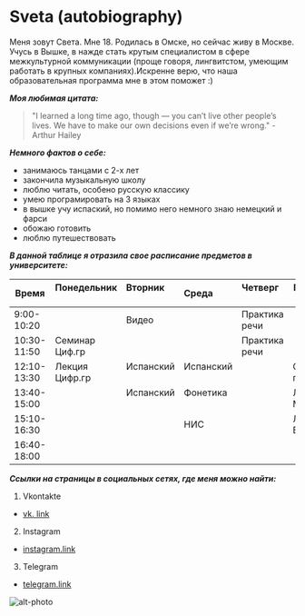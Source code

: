 
# Sveta (autobiography)
Меня зовут Света. Мне 18. Родилась в Омске, но сейчас живу в Москве. Учусь в Вышке, в нажде стать крутым специалистом в сфере межкультурной коммуникации (проще говоря, лингвитстом, умеющим работать в крупных компаниях).Искренне верю, что наша образовательная программа мне в этом поможет :) 

**_Моя любимая цитата:_**
> "I learned a long time ago, though — you can’t live other people’s lives. 
> We have to make our own decisions even if we’re wrong." - Arthur Hailey 

**_Немного фактов о себе:_**
* занимаюсь танцами с 2-х лет
* закончила музыкальную школу 
* люблю читать, особено русскую классику
* умею програмировать на 3 языках 
* в вышке учу испаский, но помимо него немного знаю немецкий и фарси 
* обожаю готовить
* люблю путешествовать 

**_В данной таблице я отразила свое расписание предметов в университете:_**

| Время        | Понедельник   | Вторник       | Среда          | Четверг       | Пятница        | Суббота      |
|--------------| --------------|:--------------| ---------------|-------------- |----------------|--------------|
|9:00-10:20    |               | Видео         |                | Практика речи |                |              |
|10:30-11:50   | Семинар Циф.гр|               |                | Практика речи |                |              |
|12:10-13:30   | Лекция Цифр.гр| Испанский     | Испанский      |               | Семинар по ВКБ |              |
|13:40-15:00   |               | Испанский     | Фонетика       |               | Лекция МКН     | Грамматика   |
|15:10-16:30   |               |               | НИС            |               | Лекция ВКБ     | Грамматика   |
|16:40-18:00   |               |               |                |               |                | Латинский    |
     


**_Ссылки на страницы в социальных сетях, где меня можно найти:_**
1. Vkontakte
  * [vk. link](https://vk.com/id382602195)
  
2. Instagram
  * [instagram.link](https://www.instagram.com/snovivi/?hl=ru)

3. Telegram
  * [telegram.link](https://t.me/snovivi)
  

![alt-photo](https://pp.userapi.com/c836638/v836638195/694ae/GLX-Byx6-Yo.jpg)


